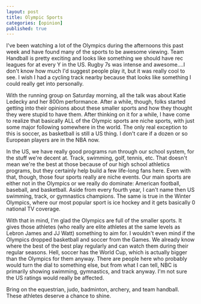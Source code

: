 ```yaml
---
layout: post
title: Olympic Sports
categories: [opinion]
published: true
---
```


I've been watching a lot of the Olympics during the afternoons this past week and have found many of the sports to be awesome viewing.   Team Handball is pretty exciting and looks like something we should have rec leagues for at every Y in the US.  Rugby 7s was intense and awesome....I don't know how much I'd suggest people play it, but it was really cool to see.  I wish I had a cycling track nearby because that looks like something I could really get into personally.

With the running group on Saturday morning, all the talk was about Katie Ledecky and her 800m performance.  After a while, though, folks started getting into their opinions about these smaller sports and how they thought they were stupid to have them.  After thinking on it for a while, I have come to realize that basically ALL of the Olympic sports are niche sports, with just some major following somewhere in the world.  The only real exception to this is soccer, as basketball is still a US thing.  I don't care if a dozen or so European players are in the NBA now.

In the US, we have really good programs run through our school system, for the stuff we're decent at.  Track, swimming, golf, tennis, etc.  That doesn't mean we're the best at those because of our high school athletics programs, but they certainly help build a few life-long fans here.  Even with that, though, those four sports really are niche events.  Our main sports are either not in the Olympics or we really do dominate:  American football, baseball, and basketball.  Aside from every fourth year, I can't name then US swimming, track, or gymnastics champions.  The same is true in the Winter Olympics, where our most popular sport is ice hockey and it gets basically 0 national TV coverage.

With that in mind, I'm glad the Olympics are full of the smaller sports.  It gives those athletes (who really are elite athletes at the same levels as Lebron James and JJ Watt) something to aim for.  I wouldn't even mind if the Olympics dropped basketball and soccer from the Games.  We already know where the best of the best play regularly and can watch them during their regular seasons.  Hell, soccer has the World Cup, which is actually bigger than the Olympics for them anyway.  There are people here who probably would turn the dial to something else, but from what I can tell, NBC is primarily showing swimming, gymnastics, and track anyway.  I'm not sure the US ratings would really be affected.

Bring on the equestrian, judo, badminton, archery, and team handball.  These athletes deserve a chance to shine.
